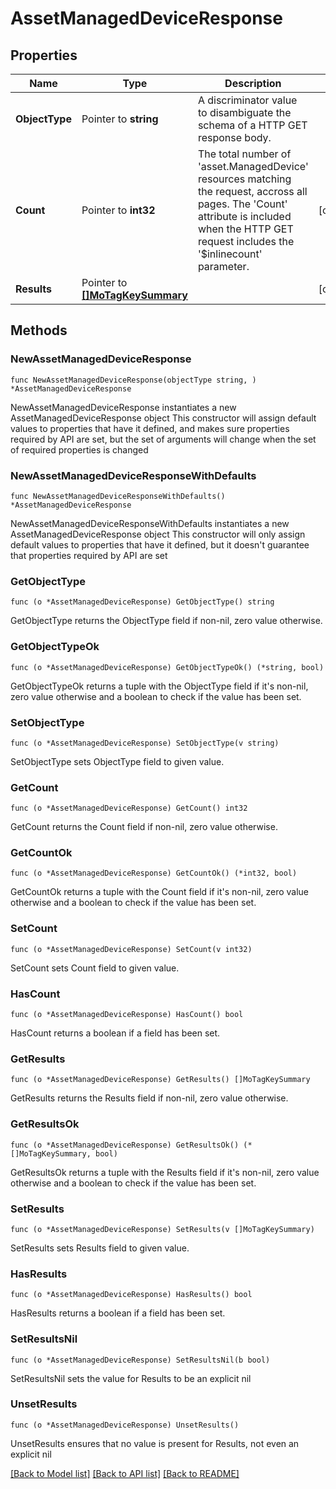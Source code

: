 # AssetManagedDeviceResponse

## Properties

Name | Type | Description | Notes
------------ | ------------- | ------------- | -------------
**ObjectType** | Pointer to **string** | A discriminator value to disambiguate the schema of a HTTP GET response body. | 
**Count** | Pointer to **int32** | The total number of &#39;asset.ManagedDevice&#39; resources matching the request, accross all pages. The &#39;Count&#39; attribute is included when the HTTP GET request includes the &#39;$inlinecount&#39; parameter. | [optional] 
**Results** | Pointer to [**[]MoTagKeySummary**](mo.TagKeySummary.md) |  | [optional] 

## Methods

### NewAssetManagedDeviceResponse

`func NewAssetManagedDeviceResponse(objectType string, ) *AssetManagedDeviceResponse`

NewAssetManagedDeviceResponse instantiates a new AssetManagedDeviceResponse object
This constructor will assign default values to properties that have it defined,
and makes sure properties required by API are set, but the set of arguments
will change when the set of required properties is changed

### NewAssetManagedDeviceResponseWithDefaults

`func NewAssetManagedDeviceResponseWithDefaults() *AssetManagedDeviceResponse`

NewAssetManagedDeviceResponseWithDefaults instantiates a new AssetManagedDeviceResponse object
This constructor will only assign default values to properties that have it defined,
but it doesn't guarantee that properties required by API are set

### GetObjectType

`func (o *AssetManagedDeviceResponse) GetObjectType() string`

GetObjectType returns the ObjectType field if non-nil, zero value otherwise.

### GetObjectTypeOk

`func (o *AssetManagedDeviceResponse) GetObjectTypeOk() (*string, bool)`

GetObjectTypeOk returns a tuple with the ObjectType field if it's non-nil, zero value otherwise
and a boolean to check if the value has been set.

### SetObjectType

`func (o *AssetManagedDeviceResponse) SetObjectType(v string)`

SetObjectType sets ObjectType field to given value.


### GetCount

`func (o *AssetManagedDeviceResponse) GetCount() int32`

GetCount returns the Count field if non-nil, zero value otherwise.

### GetCountOk

`func (o *AssetManagedDeviceResponse) GetCountOk() (*int32, bool)`

GetCountOk returns a tuple with the Count field if it's non-nil, zero value otherwise
and a boolean to check if the value has been set.

### SetCount

`func (o *AssetManagedDeviceResponse) SetCount(v int32)`

SetCount sets Count field to given value.

### HasCount

`func (o *AssetManagedDeviceResponse) HasCount() bool`

HasCount returns a boolean if a field has been set.

### GetResults

`func (o *AssetManagedDeviceResponse) GetResults() []MoTagKeySummary`

GetResults returns the Results field if non-nil, zero value otherwise.

### GetResultsOk

`func (o *AssetManagedDeviceResponse) GetResultsOk() (*[]MoTagKeySummary, bool)`

GetResultsOk returns a tuple with the Results field if it's non-nil, zero value otherwise
and a boolean to check if the value has been set.

### SetResults

`func (o *AssetManagedDeviceResponse) SetResults(v []MoTagKeySummary)`

SetResults sets Results field to given value.

### HasResults

`func (o *AssetManagedDeviceResponse) HasResults() bool`

HasResults returns a boolean if a field has been set.

### SetResultsNil

`func (o *AssetManagedDeviceResponse) SetResultsNil(b bool)`

 SetResultsNil sets the value for Results to be an explicit nil

### UnsetResults
`func (o *AssetManagedDeviceResponse) UnsetResults()`

UnsetResults ensures that no value is present for Results, not even an explicit nil

[[Back to Model list]](../README.md#documentation-for-models) [[Back to API list]](../README.md#documentation-for-api-endpoints) [[Back to README]](../README.md)


